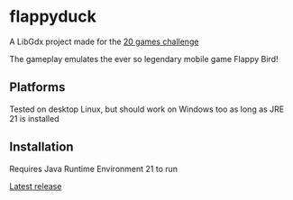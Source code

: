 # flappyduck

A LibGdx project made for the [20 games challenge](https://20_games_challenge.gitlab.io/)

The gameplay emulates the ever so legendary mobile game Flappy Bird!

## Platforms

Tested on desktop Linux, but should work on Windows too as long as JRE 21 is installed

## Installation

Requires Java Runtime Environment 21 to run

[Latest release](https://github.com/PANAANI/flappy-duck/releases/tag/v.1.0.1)

